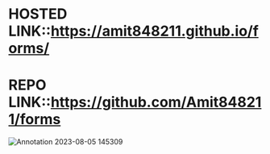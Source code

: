 
# HOSTED LINK::https://amit848211.github.io/forms/
# REPO LINK::https://github.com/Amit848211/forms
![Annotation 2023-08-05 145309](https://github.com/Amit848211/forms/assets/111532901/73d133bd-eb5f-4727-801d-69a6cac453e3)
